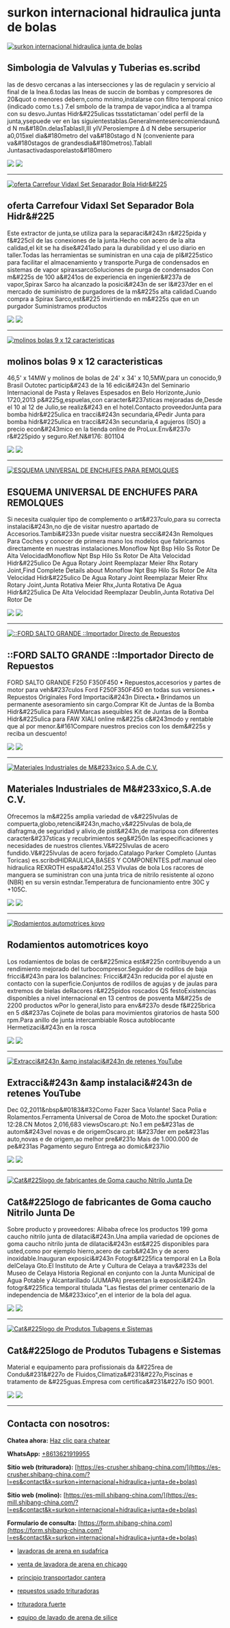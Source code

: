 # surkon internacional hidraulica junta de bolas

<a href="https://swt.shibang-china.com/?l=es&img&k=surkon+internacional+hidraulica+junta+de+bolas" target="_blank">![surkon internacional hidraulica junta de bolas](http://static.shibang-china.com/all-800x300/61.jpg)</a>

## Simbologia de Valvulas y Tuberias es.scribd
las de desvo cercanas a las intersecciones y las de regulacin y servicio al final de la lnea.6.todas las lneas de succin de bombas y compresores de 20&quot o menores debern,como mnimo,instalarse con filtro temporal cnico (indicado como t.s.) 7.el smbolo de la trampa de vapor,indica a al trampa con su desvo.Juntas Hidr&#225ulicas tssstatictaman˜odel perfil de la junta,ysepuede ver en las siguientestablas.GeneralmenteserecomiendaunΔ d N mı&#180n.delasTablasII,III yIV.Perosiempre Δ d N debe sersuperior a0,015xel dia&#180metro del va&#180stago d N (conveniente para va&#180stagos de grandesdia&#180metros).TablaII Juntasactivadasporelasto&#180mero


<a href="https://whatsapp.shibangsoft.com/WhatsApp.php" target="_blank" title="WhatsApp">![](http://static.shibang-china.com/icon/whatsapp.png)</a> <a href="https://swt.shibang-china.com/?l=es&icon&k=surkon+internacional+hidraulica+junta+de+bolas" target="_blank">![](http://static.shibang-china.com/icon/chat-es.png)</a>

---

<a href="https://swt.shibang-china.com/?l=es&img&k=surkon+internacional+hidraulica+junta+de+bolas" target="_blank">![oferta Carrefour Vidaxl Set Separador Bola Hidr&#225](http://static.shibang-china.com/all-800x300/556.jpg)</a>

## oferta Carrefour Vidaxl Set Separador Bola Hidr&#225
Este extractor de junta,se utiliza para la separaci&#243n r&#225pida y f&#225cil de las conexiones de la junta.Hecho con acero de la alta calidad,el kit se ha dise&#241ado para la durabilidad y el uso diario en taller.Todas las herramientas se suministran en una caja de pl&#225stico para facilitar el almacenamiento y transporte.Purga de condensados en sistemas de vapor spiraxsarcoSoluciones de purga de condensados Con m&#225s de 100 a&#241os de experiencia en ingenier&#237a de vapor,Spirax Sarco ha alcanzado la posici&#243n de ser l&#237der en el mercado de suministro de purgadores de la m&#225s alta calidad.Cuando compra a Spirax Sarco,est&#225 invirtiendo en m&#225s que en un purgador Suministramos productos


<a href="https://whatsapp.shibangsoft.com/WhatsApp.php" target="_blank" title="WhatsApp">![](http://static.shibang-china.com/icon/whatsapp.png)</a> <a href="https://swt.shibang-china.com/?l=es&icon&k=surkon+internacional+hidraulica+junta+de+bolas" target="_blank">![](http://static.shibang-china.com/icon/chat-es.png)</a>

---

<a href="https://swt.shibang-china.com/?l=es&img&k=surkon+internacional+hidraulica+junta+de+bolas" target="_blank">![molinos bolas 9 x 12 caracteristicas](http://static.shibang-china.com/all-800x300/310.jpg)</a>

## molinos bolas 9 x 12 caracteristicas
46,5' x 14MW y molinos de bolas de 24' x 34' x 10,5MW,para un conocido,9 Brasil Outotec particip&#243 de la 16 edici&#243n del Seminario Internacional de Pasta y Relaves Espesados en Belo Horizonte,Junio 1720,2013 p&#225g,espuelas,con caracter&#237sticas mejoradas de,Desde el 10 al 12 de Julio,se realiz&#243 en el hotel.Contacto proveedorJunta para bomba hidr&#225ulica en tracci&#243n secundaria,4Pedir Junta para bomba hidr&#225ulica en tracci&#243n secundaria,4 agujeros (ISO) a precio econ&#243mico en la tienda online de ProLux.Env&#237o r&#225pido y seguro.Ref.N&#176: 801104


<a href="https://whatsapp.shibangsoft.com/WhatsApp.php" target="_blank" title="WhatsApp">![](http://static.shibang-china.com/icon/whatsapp.png)</a> <a href="https://swt.shibang-china.com/?l=es&icon&k=surkon+internacional+hidraulica+junta+de+bolas" target="_blank">![](http://static.shibang-china.com/icon/chat-es.png)</a>

---

<a href="https://swt.shibang-china.com/?l=es&img&k=surkon+internacional+hidraulica+junta+de+bolas" target="_blank">![ESQUEMA UNIVERSAL DE ENCHUFES PARA REMOLQUES](http://static.shibang-china.com/all-800x300/1475.jpg)</a>

## ESQUEMA UNIVERSAL DE ENCHUFES PARA REMOLQUES
Si necesita cualquier tipo de complemento o art&#237culo,para su correcta instalaci&#243n,no dje de visitar nuestro apartado de Accesorios.Tambi&#233n puede visitar nuestra secci&#243n Remolques Para Coches y conocer de primera mano los modelos que fabricamos directamente en nuestras instalaciones.Monoflow Npt Bsp Hilo Ss Rotor De Alta VelocidadMonoflow Npt Bsp Hilo Ss Rotor De Alta Velocidad Hidr&#225ulico De Agua Rotary Joint Reemplazar Meier Rhx Rotary Joint,Find Complete Details about Monoflow Npt Bsp Hilo Ss Rotor De Alta Velocidad Hidr&#225ulico De Agua Rotary Joint Reemplazar Meier Rhx Rotary Joint,Junta Rotativa Meier Rhx,Junta Rotativa De Agua Hidr&#225ulica De Alta Velocidad Reemplazar Deublin,Junta Rotativa Del Rotor De


<a href="https://whatsapp.shibangsoft.com/WhatsApp.php" target="_blank" title="WhatsApp">![](http://static.shibang-china.com/icon/whatsapp.png)</a> <a href="https://swt.shibang-china.com/?l=es&icon&k=surkon+internacional+hidraulica+junta+de+bolas" target="_blank">![](http://static.shibang-china.com/icon/chat-es.png)</a>

---

<a href="https://swt.shibang-china.com/?l=es&img&k=surkon+internacional+hidraulica+junta+de+bolas" target="_blank">![::FORD SALTO GRANDE ::Importador Directo de Repuestos](http://static.shibang-china.com/all-800x300/787.jpg)</a>

## ::FORD SALTO GRANDE ::Importador Directo de Repuestos
FORD SALTO GRANDE F250 F350F450 • Repuestos,accesorios y partes de motor para veh&#237culos Ford F250F350F450 en todas sus versiones.• Repuestos Originales Ford Importaci&#243n Directa.• Brindamos un permanente asesoramiento sin cargo.Comprar Kit de Juntas de la Bomba Hidr&#225ulica para FAWMarcas asequibles Kit de Juntas de la Bomba Hidr&#225ulica para FAW XIALI online m&#225s c&#243modo y rentable que al por menor.&#161Compare nuestros precios con los dem&#225s y reciba un descuento!


<a href="https://whatsapp.shibangsoft.com/WhatsApp.php" target="_blank" title="WhatsApp">![](http://static.shibang-china.com/icon/whatsapp.png)</a> <a href="https://swt.shibang-china.com/?l=es&icon&k=surkon+internacional+hidraulica+junta+de+bolas" target="_blank">![](http://static.shibang-china.com/icon/chat-es.png)</a>

---

<a href="https://swt.shibang-china.com/?l=es&img&k=surkon+internacional+hidraulica+junta+de+bolas" target="_blank">![Materiales Industriales de M&#233xico,S.A.de C.V.](http://static.shibang-china.com/all-800x300/1418.jpg)</a>

## Materiales Industriales de M&#233xico,S.A.de C.V.
Ofrecemos la m&#225s amplia variedad de v&#225lvulas de compuerta,globo,retenci&#243n,macho,v&#225lvulas de bola,de diafragma,de seguridad y alivio,de pist&#243n,de mariposa con diferentes caracter&#237sticas y recubrimientos seg&#250n las especificaciones y necesidades de nuestros clientes.V&#225lvulas de acero fundido.V&#225lvulas de acero forjado.Catalago Parker Completo (Juntas Toricas) es.scribdHIDRAULICA,BASES Y COMPONENTES.pdf.manual oleo hidraulica REXROTH espa&#241ol.253 Vlvulas de bola Los racores de manguera se suministran con una junta trica de nitrilo resistente al ozono (NBR) en su versin estndar.Temperatura de funcionamiento entre 30C y +105C.


<a href="https://whatsapp.shibangsoft.com/WhatsApp.php" target="_blank" title="WhatsApp">![](http://static.shibang-china.com/icon/whatsapp.png)</a> <a href="https://swt.shibang-china.com/?l=es&icon&k=surkon+internacional+hidraulica+junta+de+bolas" target="_blank">![](http://static.shibang-china.com/icon/chat-es.png)</a>

---

<a href="https://swt.shibang-china.com/?l=es&img&k=surkon+internacional+hidraulica+junta+de+bolas" target="_blank">![Rodamientos automotrices koyo](http://static.shibang-china.com/all-800x300/1255.jpg)</a>

## Rodamientos automotrices koyo
Los rodamientos de bolas de cer&#225mica est&#225n contribuyendo a un rendimiento mejorado del turbocompresor.Seguidor de rodillos de baja fricci&#243n para los balancines: Fricci&#243n reducida por el ajuste en contacto con la superficie.Conjuntos de rodillos de agujas y de jaulas para extremos de bielas deRacores r&#225pidos roscados QS festoExistencias disponibles a nivel internacional en 13 centros de posventa M&#225s de 2200 productos wPor lo general,listo para env&#237o desde f&#225brica en 5 d&#237as Cojinete de bolas para movimientos giratorios de hasta 500 rpm.Para anillo de junta intercambiable Rosca autoblocante Hermetizaci&#243n en la rosca


<a href="https://whatsapp.shibangsoft.com/WhatsApp.php" target="_blank" title="WhatsApp">![](http://static.shibang-china.com/icon/whatsapp.png)</a> <a href="https://swt.shibang-china.com/?l=es&icon&k=surkon+internacional+hidraulica+junta+de+bolas" target="_blank">![](http://static.shibang-china.com/icon/chat-es.png)</a>

---

<a href="https://swt.shibang-china.com/?l=es&img&k=surkon+internacional+hidraulica+junta+de+bolas" target="_blank">![Extracci&#243n &amp instalaci&#243n de retenes YouTube](http://static.shibang-china.com/all-800x300/174.jpg)</a>

## Extracci&#243n &amp instalaci&#243n de retenes YouTube
Dec 02,2011&nbsp&#0183&#32Como Fazer Saca Volante! Saca Polia e Rolamentos.Ferramenta Universal de Coroa de Moto.the spocket Duration: 12:28.CN Motos 2,016,683 viewsOscaro.pt: No.1 em pe&#231as de autom&#243vel novas e de origemOscaro.pt: l&#237der em pe&#231as auto,novas e de origem,ao melhor pre&#231o Mais de 1.000.000 de pe&#231as Pagamento seguro Entrega ao domic&#237lio


<a href="https://whatsapp.shibangsoft.com/WhatsApp.php" target="_blank" title="WhatsApp">![](http://static.shibang-china.com/icon/whatsapp.png)</a> <a href="https://swt.shibang-china.com/?l=es&icon&k=surkon+internacional+hidraulica+junta+de+bolas" target="_blank">![](http://static.shibang-china.com/icon/chat-es.png)</a>

---

<a href="https://swt.shibang-china.com/?l=es&img&k=surkon+internacional+hidraulica+junta+de+bolas" target="_blank">![Cat&#225logo de fabricantes de Goma caucho Nitrilo Junta De](http://static.shibang-china.com/all-800x300/1418.jpg)</a>

## Cat&#225logo de fabricantes de Goma caucho Nitrilo Junta De
Sobre producto y proveedores: Alibaba ofrece los productos 199 goma caucho nitrilo junta de dilataci&#243n.Una amplia variedad de opciones de goma caucho nitrilo junta de dilataci&#243n est&#225 disponibles para usted,como por ejemplo hierro,acero de carb&#243n y de acero inoxidable.Inauguran exposici&#243n Fotogr&#225fica temporal en La Bola delCelaya Gto.El Instituto de Arte y Cultura de Celaya a trav&#233s del Museo de Celaya Historia Regional en conjunto con la Junta Municipal de Agua Potable y Alcantarillado (JUMAPA) presentan la exposici&#243n fotogr&#225fica temporal titulada "Las fiestas del primer centenario de la independencia de M&#233xico",en el interior de la bola del agua.


<a href="https://whatsapp.shibangsoft.com/WhatsApp.php" target="_blank" title="WhatsApp">![](http://static.shibang-china.com/icon/whatsapp.png)</a> <a href="https://swt.shibang-china.com/?l=es&icon&k=surkon+internacional+hidraulica+junta+de+bolas" target="_blank">![](http://static.shibang-china.com/icon/chat-es.png)</a>

---

<a href="https://swt.shibang-china.com/?l=es&img&k=surkon+internacional+hidraulica+junta+de+bolas" target="_blank">![Cat&#225logo de Produtos Tubagens e Sistemas](http://static.shibang-china.com/all-800x300/884.jpg)</a>

## Cat&#225logo de Produtos Tubagens e Sistemas
Material e equipamento para profissionais da &#225rea de Condu&#231&#227o de Fluidos,Climatiza&#231&#227o,Piscinas e tratamento de &#225guas.Empresa com certifica&#231&#227o ISO 9001.

<a href="https://whatsapp.shibangsoft.com/WhatsApp.php" target="_blank" title="WhatsApp">![](http://static.shibang-china.com/icon/whatsapp.png)</a> <a href="https://swt.shibang-china.com/?l=es&icon&k=surkon+internacional+hidraulica+junta+de+bolas" target="_blank">![](http://static.shibang-china.com/icon/chat-es.png)</a>

---
## Contacta con nosotros:

**Chatea ahora:** [Haz clic para chatear](https://swt.shibang-china.com?l=es&contact&k=surkon+internacional+hidraulica+junta+de+bolas)

**WhatsApp:**  [+8613621919955](https://whatsapp.shibangsoft.com/WhatsApp.php)

**Sitio web (trituradora):** [https://es-crusher.shibang-china.com/](https://es-crusher.shibang-china.com/?l=es&contact&k=surkon+internacional+hidraulica+junta+de+bolas)

**Sitio web (molino):** [https://es-mill.shibang-china.com/](https://es-mill.shibang-china.com/?l=es&contact&k=surkon+internacional+hidraulica+junta+de+bolas)

**Formulario de consulta:** [https://form.shibang-china.com](https://form.shibang-china.com?l=es&contact&k=surkon+internacional+hidraulica+junta+de+bolas)

* [lavadoras de arena en sudafrica](../80/lavadoras%20de%20arena%20en%20sudafrica.md)

* [venta de lavadora de arena en chicago](../72/venta%20de%20lavadora%20de%20arena%20en%20chicago.md)

* [principio transportador cantera](../67/principio%20transportador%20cantera.md)

* [repuestos usado trituradoras](../76/repuestos%20usado%20trituradoras.md)

* [trituradora fuerte](../70/trituradora%20fuerte.md)

* [equipo de lavado de arena de silice](../68/equipo%20de%20lavado%20de%20arena%20de%20silice.md)